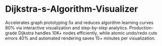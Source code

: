 # Dijkstra-s-Algorithm-Visualizer
Accelerates graph prototyping 5x and reduces algorithm learning curves 80% via interactive visualization and step-by-step analytics. Production-grade Dijkstra handles 10K+ nodes efficiently, while atomic undo/redo cuts errors 40% and automated rendering saves 15+ minutes per visualization.
